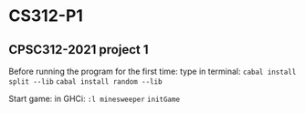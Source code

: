 # CS312-P1
## CPSC312-2021 project 1

Before running the program for the first time:
type in terminal: 
    `cabal install split --lib`
    `cabal install random --lib`

Start game:
in GHCi:
    `:l minesweeper`
    `initGame`

